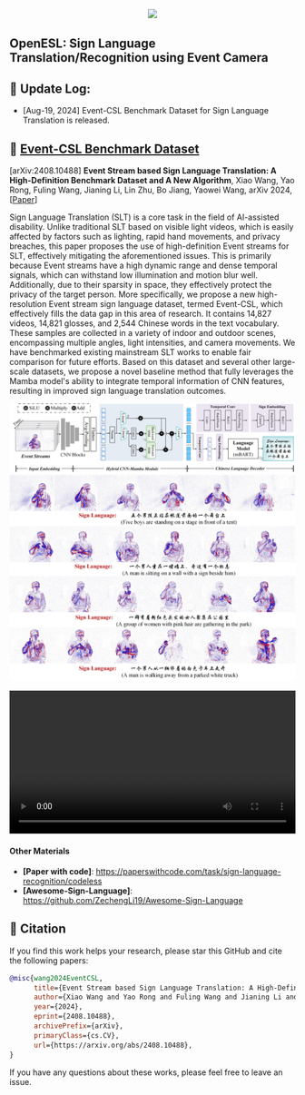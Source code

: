 <p align="center">
<img src="https://github.com/Event-AHU/OpenESL/blob/main/EventCSL_gif.gif" width="500">
</p>

## OpenESL: Sign Language Translation/Recognition using Event Camera 

## :dart: Update Log: 

* [Aug-19, 2024] Event-CSL Benchmark Dataset for Sign Language Translation is released. 



## :dart: [Event-CSL Benchmark Dataset]() 
[arXiv:2408.10488] **Event Stream based Sign Language Translation: A High-Definition Benchmark Dataset and A New Algorithm**, 
Xiao Wang, Yao Rong, Fuling Wang, Jianing Li, Lin Zhu, Bo Jiang, Yaowei Wang, arXiv 2024,   
[[Paper](https://arxiv.org/abs/2408.10488)] 

Sign Language Translation (SLT) is a core task in the field of AI-assisted disability. Unlike traditional SLT based on visible light videos, which is easily affected by factors such as lighting, rapid hand movements, and privacy breaches, this paper proposes the use of high-definition Event streams for SLT, effectively mitigating the aforementioned issues. This is primarily because Event streams have a high dynamic range and dense temporal signals, which can withstand low illumination and motion blur well. Additionally, due to their sparsity in space, they effectively protect the privacy of the target person. 
More specifically, we propose a new high-resolution Event stream sign language dataset, termed Event-CSL, which effectively fills the data gap in this area of research. It contains 14,827 videos, 14,821 glosses, and 2,544 Chinese words in the text vocabulary. These samples are collected in a variety of indoor and outdoor scenes, encompassing multiple angles, light intensities, and camera movements. We have benchmarked existing mainstream SLT works to enable fair comparison for future efforts. Based on this dataset and several other large-scale datasets, we propose a novel baseline method that fully leverages the Mamba model's ability to integrate temporal information of CNN features, resulting in improved sign language translation outcomes. 

![Baseline](https://github.com/Event-AHU/OpenESL/blob/main/Event_CSL/figures/EventSLT_framework.jpg)
![Baseline](https://github.com/Event-AHU/OpenESL/blob/main/Event_CSL/figures/EventSLT_demos.jpg)


<div align="center">
  <video src="https://github.com/Event-AHU/OpenESL/blob/main/sign_demo" width="100%" poster=""> </video>
</div>



#### Other Materials 
* **[Paper with code]**: https://paperswithcode.com/task/sign-language-recognition/codeless  
* **[Awesome-Sign-Language]**: https://github.com/ZechengLi19/Awesome-Sign-Language






## :newspaper: Citation 
If you find this work helps your research, please star this GitHub and cite the following papers: 
```bibtex
@misc{wang2024EventCSL,
      title={Event Stream based Sign Language Translation: A High-Definition Benchmark Dataset and A New Algorithm}, 
      author={Xiao Wang and Yao Rong and Fuling Wang and Jianing Li and Lin Zhu and Bo Jiang and Yaowei Wang},
      year={2024},
      eprint={2408.10488},
      archivePrefix={arXiv},
      primaryClass={cs.CV},
      url={https://arxiv.org/abs/2408.10488}, 
}

```

If you have any questions about these works, please feel free to leave an issue. 


